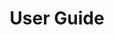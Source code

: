 ---
title: User Guide
description: Learn the basic concepts of Pachyderm in this glossary.
author:
tags:
categories:
series:
date:
weight: 1
---